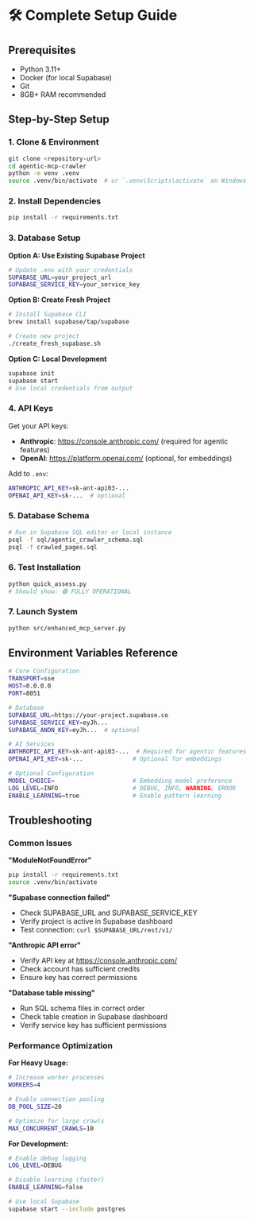 # 🛠️ Complete Setup Guide

## Prerequisites

- Python 3.11+
- Docker (for local Supabase)
- Git
- 8GB+ RAM recommended

## Step-by-Step Setup

### 1. Clone & Environment

```bash
git clone <repository-url>
cd agentic-mcp-crawler
python -m venv .venv
source .venv/bin/activate  # or `.venv\Scripts\activate` on Windows
```

### 2. Install Dependencies

```bash
pip install -r requirements.txt
```

### 3. Database Setup

**Option A: Use Existing Supabase Project**
```bash
# Update .env with your credentials
SUPABASE_URL=your_project_url
SUPABASE_SERVICE_KEY=your_service_key
```

**Option B: Create Fresh Project** 
```bash
# Install Supabase CLI
brew install supabase/tap/supabase

# Create new project
./create_fresh_supabase.sh
```

**Option C: Local Development**
```bash
supabase init
supabase start
# Use local credentials from output
```

### 4. API Keys

Get your API keys:
- **Anthropic**: https://console.anthropic.com/ (required for agentic features)
- **OpenAI**: https://platform.openai.com/ (optional, for embeddings)

Add to `.env`:
```bash
ANTHROPIC_API_KEY=sk-ant-api03-...
OPENAI_API_KEY=sk-...  # optional
```

### 5. Database Schema

```bash
# Run in Supabase SQL editor or local instance
psql -f sql/agentic_crawler_schema.sql
psql -f crawled_pages.sql
```

### 6. Test Installation

```bash
python quick_assess.py
# Should show: 🟢 FULLY OPERATIONAL
```

### 7. Launch System

```bash
python src/enhanced_mcp_server.py
```

## Environment Variables Reference

```bash
# Core Configuration
TRANSPORT=sse
HOST=0.0.0.0
PORT=8051

# Database
SUPABASE_URL=https://your-project.supabase.co
SUPABASE_SERVICE_KEY=eyJh...
SUPABASE_ANON_KEY=eyJh...  # optional

# AI Services  
ANTHROPIC_API_KEY=sk-ant-api03-...  # Required for agentic features
OPENAI_API_KEY=sk-...              # Optional for embeddings

# Optional Configuration
MODEL_CHOICE=                      # Embedding model preference
LOG_LEVEL=INFO                     # DEBUG, INFO, WARNING, ERROR
ENABLE_LEARNING=true               # Enable pattern learning
```

## Troubleshooting

### Common Issues

**"ModuleNotFoundError"**
```bash
pip install -r requirements.txt
source .venv/bin/activate
```

**"Supabase connection failed"**
- Check SUPABASE_URL and SUPABASE_SERVICE_KEY
- Verify project is active in Supabase dashboard
- Test connection: `curl $SUPABASE_URL/rest/v1/`

**"Anthropic API error"**  
- Verify API key at https://console.anthropic.com/
- Check account has sufficient credits
- Ensure key has correct permissions

**"Database table missing"**
- Run SQL schema files in correct order
- Check table creation in Supabase dashboard
- Verify service key has sufficient permissions

### Performance Optimization

**For Heavy Usage:**
```bash
# Increase worker processes
WORKERS=4

# Enable connection pooling
DB_POOL_SIZE=20

# Optimize for large crawls
MAX_CONCURRENT_CRAWLS=10
```

**For Development:**
```bash
# Enable debug logging
LOG_LEVEL=DEBUG

# Disable learning (faster)
ENABLE_LEARNING=false

# Use local Supabase
supabase start --include postgres
```